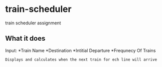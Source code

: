 # train-scheduler
train scheduler assignment

## What it does
 Input:
    *Train Name
    *Destination
    *Intitial Departure
    *Frequnecy Of Trains
    
    Displays and calculates when the next train for ech line will arrive